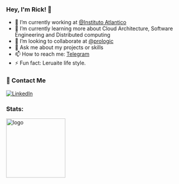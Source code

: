 

<!--**ricardopadua/ricardopadua** is a ✨ _special_ ✨ repository because its `README.md` (this file) appears on your GitHub profile.-->

### Hey, I'm Rick! 👋

- 🔭 I’m currently working at [@Instituto Atlantico](https://github.com/Instituto-Atlantico)
- 🌱 I’m currently learning more about Cloud Architecture, Software Engineering and Distributed computing
- 👯 I’m looking to collaborate at [@prologic](https://github.com/ricardopadua/prologic-api)
- 💬 Ask me about my projects or skills
- 📫 How to reach me: [Telegram](https://t.me/ricardopadua)
- ⚡ Fun fact: Leruaite life style.

### :handshake: Contact Me

<a href="https://www.linkedin.com/in/ricardopadua4"><img alt="LinkedIn" src="https://img.shields.io/badge/LinkedIn-gray?style=flat-square&logo=linkedin"></a>
<!--**<a href="https://twitter.com/RicardoPdua4"><img alt="Twitter" src="https://img.shields.io/badge/Twitter-gray?style=flat-square&logo=twitter"></a>-->
<!--**<a href="https://stackoverflow.com/users/12135052/p%c3%a1dua"><img alt="StackOverflow" src="https://img.shields.io/badge/StackOverflow-gray?style=flat-square&logo=stackoverflow"></a>-->

### Stats:


<img src="https://github-readme-stats.vercel.app/api?username=ricardopadua&theme=vue-dark&show_icons=true" alt="logo" height="160" />
